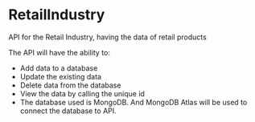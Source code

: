 # RetailIndustry
API for the Retail Industry, having the data of retail products

The API will have the ability to:

- Add data to a database
- Update the existing data
- Delete data from the database
- View the data by calling the unique id
- The database used is MongoDB. And MongoDB Atlas will be used to connect the database to API.
